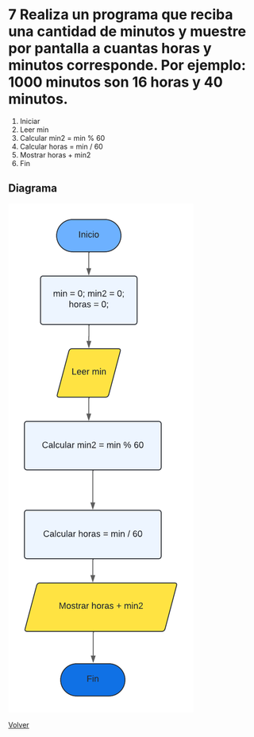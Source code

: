 # 7 Realiza un programa que reciba una cantidad de minutos y muestre por pantalla a cuantas horas y minutos corresponde. Por ejemplo: 1000 minutos son 16 horas y 40 minutos.

1. Iniciar
2. Leer min
3. Calcular min2 = min % 60
4. Calcular horas = min / 60
6. Mostrar horas + min2
8. Fin

## Diagrama
<img src=img/Act7.png>

<a href=../README.md > Volver </a>
